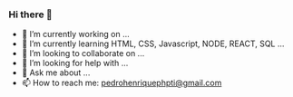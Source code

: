 ### Hi there 👋


- 🔭 I’m currently working on ...
- 🌱 I’m currently learning HTML, CSS, Javascript, NODE, REACT, SQL ...
- 👯 I’m looking to collaborate on ...
- 🤔 I’m looking for help with ...
- 💬 Ask me about ...
- 📫 How to reach me: pedrohenriquephpti@gmail.com


